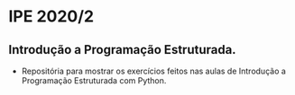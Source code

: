 # IPE 2020/2

## Introdução a Programação Estruturada.

- Repositória para mostrar os exercícios feitos nas aulas de Introdução a Programação Estruturada com Python.
